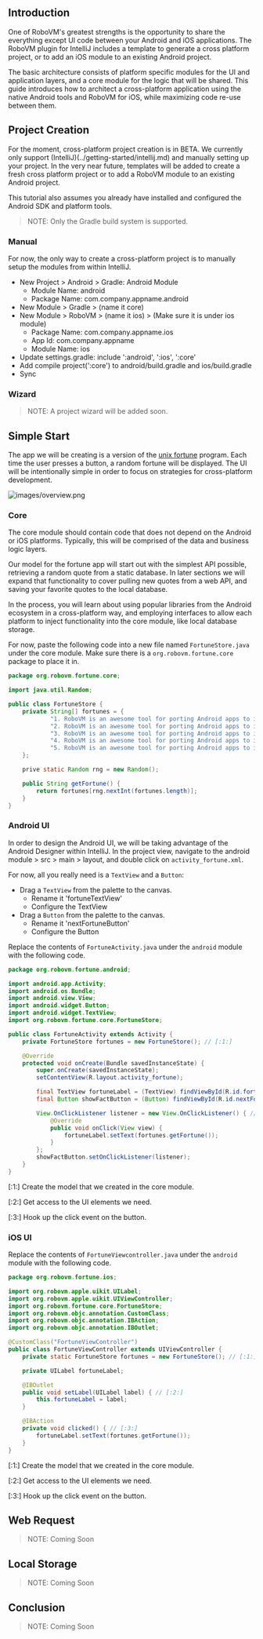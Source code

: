 ## Introduction

One of RoboVM's greatest strengths is the opportunity to share the everything except UI code between your Android and iOS applications. The RoboVM plugin for IntelliJ includes a template to generate a cross platform project, or to add an iOS module to an existing Android project.

The basic architecture consists of platform specific modules for the UI and application layers, and a core module for the logic that will be shared. This guide introduces how to architect a cross-platform application using the native Android tools and RoboVM for iOS, while maximizing code re-use between them.

## Project Creation

For the moment, cross-platform project creation is in BETA. We currently only support (IntelliJ)(../getting-started/intellij.md) and manually setting up your project. In the very near future, templates will be added to create a fresh cross platform project or to add a RoboVM module to an existing Android project.

This tutorial also assumes you already have installed and configured the Android SDK and platform tools.

> NOTE: Only the Gradle build system is supported.

### Manual

For now, the only way to create a cross-platform project is to manually setup the modules from within IntelliJ.

* New Project > Android > Gradle: Android Module
	* Module Name: android
	* Package Name: com.company.appname.android
* New Module > Gradle > (name it core)
* New Module > RoboVM > (name it ios) > (Make sure it is under ios module)
	* Package Name: com.company.appname.ios
	* App Id: com.company.appname
	* Module Name: ios
* Update settings.gradle: include ':android', ':ios', ':core'
* Add compile project(':core') to android/build.gradle and ios/build.gradle
* Sync

### Wizard

> NOTE: A project wizard will be added soon.

## Simple Start

The app we will be creating is a version of the [unix fortune](http://en.wikipedia.org/wiki/Fortune_%28Unix%29) program. Each time the user presses a button, a random fortune will be displayed. The UI will be intentionally simple in order to focus on strategies for cross-platform development.

![images/overview.png](images/overview.png)

### Core

The core module should contain code that does not depend on the Android or iOS platforms. Typically, this will be comprised of the data and business logic layers.

Our model for the fortune app will start out with the simplest API possible, retrieving a random quote from a static database. In later sections we will expand that functionality to cover pulling new quotes from a web API, and saving your favorite quotes to the local database.

In the process, you will learn about using popular libraries from the Android ecosystem in a cross-platform way, and employing interfaces to allow each platform to inject functionality into the core module, like local database storage.

For now, paste the following code into a new file named `FortuneStore.java` under the core module. Make sure there is a `org.robovm.fortune.core` package to place it in.

```java
package org.robovm.fortune.core;

import java.util.Random;

public class FortuneStore {
    private String[] fortunes = {
            "1. RoboVM is an awesome tool for porting Android apps to iOS.",
            "2. RoboVM is an awesome tool for porting Android apps to iOS.",
            "3. RoboVM is an awesome tool for porting Android apps to iOS.",
            "4. RoboVM is an awesome tool for porting Android apps to iOS.",
            "5. RoboVM is an awesome tool for porting Android apps to iOS.",
    };

    prive static Random rng = new Random();

    public String getFortune() {
        return fortunes[rng.nextInt(fortunes.length)];
    }
}
```

### Android UI

In order to design the Android UI, we will be taking advantage of the Android Designer within IntelliJ. In the project view, navigate to the android module > src > main > layout, and double click on `activity_fortune.xml`.

For now, all you really need is a `TextView` and a `Button`:

* Drag a `TextView` from the palette to the canvas.
	* Rename it 'fortuneTextView'
	* Configure the TextView
* Drag a `Button` from the palette to the canvas.
	* Rename it 'nextFortuneButton'
	* Configure the Button

Replace the contents of `FortuneActivity.java` under the `android` module with the following code.

```java
package org.robovm.fortune.android;

import android.app.Activity;
import android.os.Bundle;
import android.view.View;
import android.widget.Button;
import android.widget.TextView;
import org.robovm.fortune.core.FortuneStore;

public class FortuneActivity extends Activity {
    private FortuneStore fortunes = new FortuneStore(); // [:1:]

    @Override
    protected void onCreate(Bundle savedInstanceState) {
        super.onCreate(savedInstanceState);
        setContentView(R.layout.activity_fortune);

        final TextView fortuneLabel = (TextView) findViewById(R.id.fortuneTextView); // [:2:]
        final Button showFactButton = (Button) findViewById(R.id.nextFortuneButton); // [:2:]

        View.OnClickListener listener = new View.OnClickListener() { // [:3:]
            @Override
            public void onClick(View view) {
                fortuneLabel.setText(fortunes.getFortune());
            }
        };
        showFactButton.setOnClickListener(listener);
    }
}
```

[:1:] Create the model that we created in the core module.

[:2:] Get access to the UI elements we need.

[:3:] Hook up the click event on the button.

### iOS UI

Replace the contents of `FortuneViewcontroller.java` under the `android` module with the following code.

```java
package org.robovm.fortune.ios;

import org.robovm.apple.uikit.UILabel;
import org.robovm.apple.uikit.UIViewController;
import org.robovm.fortune.core.FortuneStore;
import org.robovm.objc.annotation.CustomClass;
import org.robovm.objc.annotation.IBAction;
import org.robovm.objc.annotation.IBOutlet;

@CustomClass("FortuneViewController")
public class FortuneViewController extends UIViewController {
    private static FortuneStore fortunes = new FortuneStore(); // [:1:]

    private UILabel fortuneLabel;

    @IBOutlet
    public void setLabel(UILabel label) { // [:2:]
        this.fortuneLabel = label;
    }

    @IBAction
    private void clicked() { // [:3:]
        fortuneLabel.setText(fortunes.getFortune());
    }
}
```

[:1:] Create the model that we created in the core module.

[:2:] Get access to the UI elements we need.

[:3:] Hook up the click event on the button.

## Web Request

> NOTE: Coming Soon

## Local Storage

> NOTE: Coming Soon

## Conclusion

> NOTE: Coming Soon
